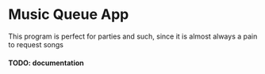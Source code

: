 # Music Queue App

This program is perfect for parties and such, since it is almost always a pain to request songs

#### TODO: documentation